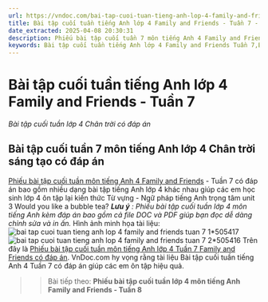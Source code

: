 ```yaml
---
url: https://vndoc.com/bai-tap-cuoi-tuan-tieng-anh-lop-4-family-and-friends-tuan-7-305917
title: Bài tập cuối tuần tiếng Anh lớp 4 Family and Friends - Tuần 7 - Bài tập cuối tuần lớp 4 Chân trời có đáp án - VnDoc.com
date_extracted: 2025-04-08 20:30:31
description: Phiếu bài tập cuối tuần 7 môn tiếng Anh 4 Family and Friends có đáp án được biên tập bám sát chương trình SGK tiếng Anh 4 unit 3 Would you like a bubble tea? giúp các em ôn tập hiệu quả.
keywords: Bài tập cuối tuần tiếng Anh lớp 4 Family and Friends Tuần 7,Bài tập cuối tuần 7 lớp 4 môn tiếng anh,bài tập cuối tuần 7 tiếng anh 4 family and friends,bài tập cuối tuần 7 môn tiếng anh 4 family and friends,bài tập cuối tuần 7 môn tiếng anh lớp 4 family and friends,bài tập cuối tuần 7 môn tiếng anh 4 chân trời sáng tạo,bài tập cuối tuần 7 môn tiếng anh lớp 4 chân trời sáng tạo,bài tập cuối tuần 7 tiếng anh lớp 4 family and friends
---
```


# Bài tập cuối tuần tiếng Anh lớp 4 Family and Friends - Tuần 7
 _Bài tập cuối tuần lớp 4 Chân trời có đáp án_
## Bài tập cuối tuần 7 môn tiếng Anh lớp 4 Chân trời sáng tạo có đáp án
[Phiếu bài tập cuối tuần môn tiếng Anh 4 Family and Friends](<https://vndoc.com/bai-tap-cuoi-tuan-tieng-anh-lop-4-family-and-friends>) \- Tuần 7 có đáp án bao gồm nhiều dạng bài tập tiếng Anh lớp 4 khác nhau giúp các em học sinh lớp 4 ôn tập lại kiến thức Từ vựng - Ngữ pháp tiếng Anh trọng tâm unit 3 Would you like a bubble tea?
_**Lưu ý** : Phiếu bài tập cuối tuần lớp 4 môn tiếng Anh kèm đáp án bao gồm cả file DOC và PDF giúp bạn đọc dễ dàng chỉnh sửa và in ấn._
Hình ảnh minh họa tài liệu:
![bai tap cuoi tuan tieng anh lop 4 family and friends tuan 7 1*505417](https://i.vdoc.vn/data/image/2023/10/02/bai-tap-cuoi-tuan-tieng-anh-lop-4-family-and-friends-tuan-7-1.png)![bai tap cuoi tuan tieng anh lop 4 family and friends tuan 7 2*505416](https://i.vdoc.vn/data/image/2023/10/02/bai-tap-cuoi-tuan-tieng-anh-lop-4-family-and-friends-tuan-7-2.png)
Trên đây là [Phiếu bài tập cuối tuần môn tiếng Anh lớp 4 Tuần 7 Family and Friends có đáp án](<https://vndoc.com/bai-tap-cuoi-tuan-tieng-anh-lop-4-family-and-friends-tuan-7-305917>). VnDoc.com hy vọng rằng tài liệu Bài tập cuối tuần tiếng Anh 4 Tuần 7 có đáp án giúp các em ôn tập hiệu quả.
>> Bài tiếp theo: **Phiếu bài tập cuối tuần lớp 4 môn tiếng Anh Family and Friends - Tuần 8**
